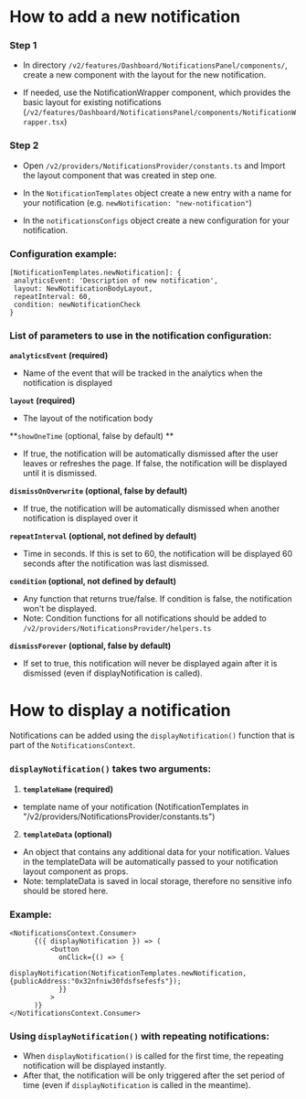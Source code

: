# How to add a new notification

### Step 1

- In directory `/v2/features/Dashboard/NotificationsPanel/components/`, create a new component with the layout for the new notification. 

- If needed, use the NotificationWrapper component, which provides the basic layout for existing notifications (`/v2/features/Dashboard/NotificationsPanel/components/NotificationWrapper.tsx`)

### Step 2

- Open `/v2/providers/NotificationsProvider/constants.ts` and Import the layout component that was created in step one.

- In the `NotificationTemplates` object create a new entry with a name for your notification (e.g. `newNotification: "new-notification"`)

- In the `notificationsConfigs` object create a new configuration for your notification.

### Configuration example:

```
[NotificationTemplates.newNotification]: {
 analyticsEvent: 'Description of new notification',
 layout: NewNotificationBodyLayout,
 repeatInterval: 60,
 condition: newNotificationCheck
}
```

### List of parameters to use in the notification configuration:

**`analyticsEvent` (required)**
- Name of the event that will be tracked in the analytics when the notification is displayed

**`layout` (required)**
- The layout of the notification body

**`showOneTime` (optional, false by default) **
- If true, the notification will be automatically dismissed after the user leaves or refreshes the page. If false, the notification will be displayed until it is dismissed.

**`dismissOnOverwrite` (optional, false by default)**
- If true, the notification will be automatically dismissed when another notification is displayed over it

**`repeatInterval` (optional, not defined by default)**
- Time in seconds. If this is set to 60, the notification will be displayed 60 seconds after the notification was last dismissed.

**`condition` (optional, not defined by default)**
- Any function that returns true/false. If condition is false, the notification won't be displayed.
- Note: Condition functions for all notifications should be added to `/v2/providers/NotificationsProvider/helpers.ts`

**`dismissForever` (optional, false by default)**
- If set to true, this notification will never be displayed again after it is dismissed (even if displayNotification is called).





# How to display a notification

Notifications can be added using the `displayNotification()` function that is part of the `NotificationsContext`.

### `displayNotification()` takes two arguments:

1. **`templateName` (required)**
- template name of your notification (NotificationTemplates in "/v2/providers/NotificationsProvider/constants.ts")

2. **`templateData` (optional)**
- An object that contains any additional data for your notification. Values in the templateData will be automatically passed to your notification layout component as props.
- Note: templateData is saved in local storage, therefore no sensitive info should be stored here.

### Example:

```
<NotificationsContext.Consumer>
      {({ displayNotification }) => (
          <button
            onClick={() => {
              displayNotification(NotificationTemplates.newNotification, {publicAddress:"0x32nfniw30fdsfsefesfs"});
            }}
          >
      )}
</NotificationsContext.Consumer>
```

### Using `displayNotification()` with repeating notifications:

- When `displayNotification()` is called for the first time, the repeating notification will be displayed instantly.
- After that, the notification will be only triggered after the set period of time (even if `displayNotification` is called in the meantime).












